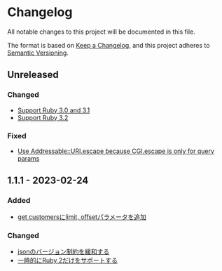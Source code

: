 # Changelog

All notable changes to this project will be documented in this file.

The format is based on [Keep a Changelog](https://keepachangelog.com/en/1.0.0/), and this project adheres to [Semantic Versioning](https://semver.org/spec/v2.0.0.html).

## Unreleased

### Changed

- [Support Ruby 3.0 and 3.1](https://github.com/pepabo/colormeshop-ruby/pull/10)
- [Support Ruby 3.2](https://github.com/pepabo/colormeshop-ruby/pull/11)

### Fixed

- [Use Addressable::URI.escape because CGI.escape is only for query params](https://github.com/pepabo/colormeshop-ruby/pull/12)

## 1.1.1 - 2023-02-24

### Added

- [get customersにlimit, offsetパラメータを追加](https://github.com/pepabo/colormeshop-ruby/pull/6)

### Changed

- [jsonのバージョン制約を緩和する](https://github.com/pepabo/colormeshop-ruby/pull/7)
- [一時的にRuby 2だけをサポートする](https://github.com/pepabo/colormeshop-ruby/pull/8)
